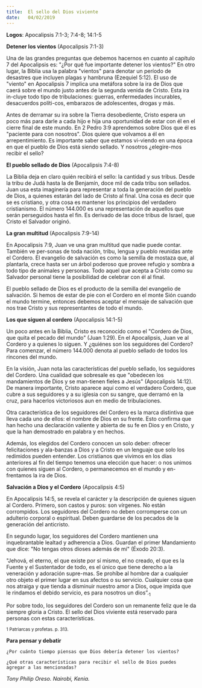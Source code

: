 ```yaml
---
title:  El sello del Dios viviente 
date:   04/02/2019
---
```


**Logos**: Apocalipsis 7:1-3; 7:4-8; 14:1-5 

**Detener los vientos** (Apocalipsis 7:1-3) 

Una de las grandes preguntas que debemos hacernos en cuanto al capítulo 7 del Apocalipsis es: "¿Por qué fue importante detener los vientos?" En otro lugar, la Biblia usa la palabra "vientos" para denotar un período de desastres que incluyen plagas y hambruna (Ezequiel 5:12). El uso de "viento" en Apocalipsis 7 implica una metáfora sobre la ira de Dios que caerá sobre el mundo justo antes de la segunda venida de Cristo. Esta ira in-cluye todo tipo de tribulaciones: guerras, enfermedades incurables, desacuerdos políti-cos, embarazos de adolescentes, drogas y más. 

Antes de derramar su ira sobre la Tierra desobediente, Cristo espera un poco más para darle a cada hijo e hija una oportunidad de estar con él en el cierre final de este mundo. En 2 Pedro 3:9 aprendemos sobre Dios que él es "paciente para con nosotros". Dios quiere que volvamos a él en arrepentimiento. Es importante saber que estamos vi-viendo en una época en que el pueblo de Dios está siendo sellado. Y nosotros ¿elegire-mos recibir el sello? 

**El pueblo sellado de Dios** (Apocalipsis 7:4-8) 

La Biblia deja en claro quién recibirá el sello: la cantidad y sus tribus. Desde la tribu de Judá hasta la de Benjamín, doce mil de cada tribu son sellados. Juan usa esta imaginería para representar a toda la generación del pueblo de Dios, a quienes estarán del lado de Cristo al final. Una cosa es decir que se es cristiano, y otra cosa es mantener los principios del verdadero cristianismo. El número 144.000 es una representación de aquellos que serán perseguidos hasta el fin. Es derivado de las doce tribus de Israel, que Cristo el Salvador originó. 

**La gran multitud** (Apocalipsis 7:9-14) 

En Apocalipsis 7:9, Juan ve una gran multitud que nadie puede contar. También ve per-sonas de toda nación, tribu, lengua y pueblo reunidas ante el Cordero. El evangelio de salvación es como la semilla de mostaza que, al plantarla, crece hasta ser un árbol poderoso que provee refugio y sombra a todo tipo de animales y personas. Todo aquel que acepta a Cristo como su Salvador personal tiene la posibilidad de celebrar con él al final. 

El pueblo sellado de Dios es el producto de la semilla del evangelio de salvación. Si hemos de estar de pie con el Cordero en el monte Sión cuando el mundo termine, entonces debemos aceptar el mensaje de salvación que nos trae Cristo y sus representantes de todo el mundo. 

**Los que siguen al cordero** (Apocalipsis 14:1-5) 

Un poco antes en la Biblia, Cristo es reconocido como el "Cordero de Dios, que quita el pecado del mundo" (Juan 1:29). En el Apocalipsis, Juan ve al Cordero y a quienes lo siguen. Y ¿quiénes son los seguidores del Cordero? Para comenzar, el número 144.000 denota al pueblo sellado de todos los rincones del mundo. 

En la visión, Juan nota las características del pueblo sellado, los seguidores del Cordero. Una cualidad que sobresale es que "obedecen los mandamientos de Dios y se man-tienen fieles a Jesús" (Apocalipsis 14:12). De manera importante, Cristo aparece aquí como el verdadero Cordero, que cubre a sus seguidores y a su iglesia con su sangre, que derramó en la cruz, para hacerlos victoriosos aun en medio de tribulaciones. 

Otra característica de los seguidores del Cordero es la marca distintiva que lleva cada uno de ellos: el nombre de Dios en su frente. Esto confirma que han hecho una declaración valiente y abierta de su fe en Dios y en Cristo, y que la han demostrado en palabra y en hechos. 

Además, los elegidos del Cordero conocen un solo deber: ofrecer felicitaciones y ala-banzas a Dios y a Cristo en un lenguaje que solo los redimidos pueden entender. Los cristianos que vivimos en los días anteriores al fin del tiempo tenemos una elección que hacer: o nos unimos con quienes siguen al Cordero, o permanecemos en el mundo y en-frentamos la ira de Dios. 

**Salvación a Dios y el Cordero** (Apocalipsis  4:5) 

En Apocalipsis 14:5, se revela el carácter y la descripción de quienes siguen al Cordero. Primero, son castos y puros: son vírgenes. No están corrompidos. Los seguidores del Cordero no deben corromperse con un adulterio corporal o espiritual. Deben guardarse de los pecados de la generación del anticristo. 

En segundo lugar, los seguidores del Cordero mantienen una inquebrantable lealtad y adherencia a Dios. Guardan el primer Mandamiento que dice: "No tengas otros dioses además de mí" (Éxodo 20:3). 

"Jehová, el eterno, el que existe por sí mismo, el no creado, el que es la Fuente y el Sustentador de todo, es el único que tiene derecho a la veneración y adoración supre-mas. Se prohíbe al hombre dar a cualquier otro objeto el primer lugar en sus afectos o su servicio. Cualquier cosa que nos atraiga y que tienda a disminuir nuestro amor a Dios, oque impida que le rindamos el debido servicio, es para nosotros un dios”.<sub>1</sub>

Por sobre todo, los seguidores del Cordero son un remanente feliz que le da siempre gloria a Cristo. El sello del Dios viviente está reservado para personas con estas características. 

<sub>1 Patriarcas y profetas. p. 313.</sub>

**Para pensar y debatir**

`¿Por cuánto tiempo piensas que Dios debería detener los vientos?`

`¿Qué otras características para recibir el sello de Dios puedes agregar a las mencionadas?`

_Tony Philip Oreso. Nairobi, Kenia._
